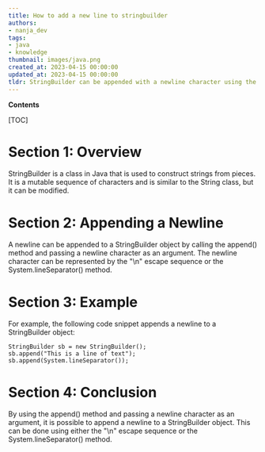 ```yaml
---
title: How to add a new line to stringbuilder
authors:
- nanja_dev
tags:
- java
- knowledge
thumbnail: images/java.png
created_at: 2023-04-15 00:00:00
updated_at: 2023-04-15 00:00:00
tldr: StringBuilder can be appended with a newline character using the append(`\n`) method.
---
```


**Contents**

[TOC]

# Section 1: Overview
StringBuilder is a class in Java that is used to construct strings from pieces. It is a mutable sequence of characters and is similar to the String class, but it can be modified.

# Section 2: Appending a Newline
A newline can be appended to a StringBuilder object by calling the append() method and passing a newline character as an argument. The newline character can be represented by the "\n" escape sequence or the System.lineSeparator() method.

# Section 3: Example
For example, the following code snippet appends a newline to a StringBuilder object:

```
StringBuilder sb = new StringBuilder();
sb.append("This is a line of text");
sb.append(System.lineSeparator());
```

# Section 4: Conclusion
By using the append() method and passing a newline character as an argument, it is possible to append a newline to a StringBuilder object. This can be done using either the "\n" escape sequence or the System.lineSeparator() method.
